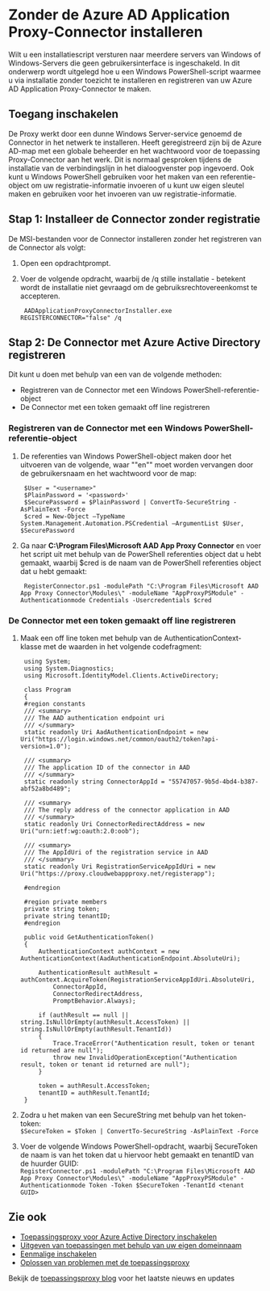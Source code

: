 <properties
    pageTitle="Zonder de Azure AD Application Proxy Connector installeren | Microsoft Azure"
    description="Het uitvoeren van een stille installatie van Azure AD Application Proxy Connector veilige externe toegang tot uw toepassingen in gebouwen bedekt."
    services="active-directory"
    documentationCenter=""
    authors="kgremban"
    manager="femila"
    editor=""/>

<tags
    ms.service="active-directory"
    ms.workload="identity"
    ms.tgt_pltfrm="na"
    ms.devlang="na"
    ms.topic="article"
    ms.date="06/22/2016"
    ms.author="kgremban"/>

# <a name="how-to-silently-install-the-azure-ad-application-proxy-connector"></a>Zonder de Azure AD Application Proxy-Connector installeren

Wilt u een installatiescript versturen naar meerdere servers van Windows of Windows-Servers die geen gebruikersinterface is ingeschakeld. In dit onderwerp wordt uitgelegd hoe u een Windows PowerShell-script waarmee u via installatie zonder toezicht te installeren en registreren van uw Azure AD Application Proxy-Connector te maken.

## <a name="enabling-access"></a>Toegang inschakelen
De Proxy werkt door een dunne Windows Server-service genoemd de Connector in het netwerk te installeren. Heeft geregistreerd zijn bij de Azure AD-map met een globale beheerder en het wachtwoord voor de toepassing Proxy-Connector aan het werk. Dit is normaal gesproken tijdens de installatie van de verbindingslijn in het dialoogvenster pop ingevoerd. Ook kunt u Windows PowerShell gebruiken voor het maken van een referentie-object om uw registratie-informatie invoeren of u kunt uw eigen sleutel maken en gebruiken voor het invoeren van uw registratie-informatie.

## <a name="step-1--install-the-connector-without-registration"></a>Stap 1: Installeer de Connector zonder registratie


De MSI-bestanden voor de Connector installeren zonder het registreren van de Connector als volgt:


1. Open een opdrachtprompt.
2. Voer de volgende opdracht, waarbij de /q stille installatie - betekent wordt de installatie niet gevraagd om de gebruiksrechtovereenkomst te accepteren.

        AADApplicationProxyConnectorInstaller.exe REGISTERCONNECTOR="false" /q

## <a name="step-2-register-the-connector-with-azure-active-directory"></a>Stap 2: De Connector met Azure Active Directory registreren
Dit kunt u doen met behulp van een van de volgende methoden:


- Registreren van de Connector met een Windows PowerShell-referentie-object
- De Connector met een token gemaakt off line registreren

### <a name="register-the-connector-using-a-windows-powershell-credential-object"></a>Registreren van de Connector met een Windows PowerShell-referentie-object


1. De referenties van Windows PowerShell-object maken door het uitvoeren van de volgende, waar "<username>"en"<password>" moet worden vervangen door de gebruikersnaam en het wachtwoord voor de map:

        $User = "<username>"
        $PlainPassword = '<password>'
        $SecurePassword = $PlainPassword | ConvertTo-SecureString -AsPlainText -Force
        $cred = New-Object –TypeName System.Management.Automation.PSCredential –ArgumentList $User, $SecurePassword

2. Ga naar **C:\Program Files\Microsoft AAD App Proxy Connector** en voer het script uit met behulp van de PowerShell referenties object dat u hebt gemaakt, waarbij $cred is de naam van de PowerShell referenties object dat u hebt gemaakt:

        RegisterConnector.ps1 -modulePath "C:\Program Files\Microsoft AAD App Proxy Connector\Modules\" -moduleName "AppProxyPSModule" -Authenticationmode Credentials -Usercredentials $cred


### <a name="register-the-connector-using-a-token-created-offline"></a>De Connector met een token gemaakt off line registreren

1. Maak een off line token met behulp van de AuthenticationContext-klasse met de waarden in het volgende codefragment:


        using System;
        using System.Diagnostics;
        using Microsoft.IdentityModel.Clients.ActiveDirectory;

        class Program
        {
        #region constants
        /// <summary>
        /// The AAD authentication endpoint uri
        /// </summary>
        static readonly Uri AadAuthenticationEndpoint = new Uri("https://login.windows.net/common/oauth2/token?api-version=1.0");

        /// <summary>
        /// The application ID of the connector in AAD
        /// </summary>
        static readonly string ConnectorAppId = "55747057-9b5d-4bd4-b387-abf52a8bd489";

        /// <summary>
        /// The reply address of the connector application in AAD
        /// </summary>
        static readonly Uri ConnectorRedirectAddress = new Uri("urn:ietf:wg:oauth:2.0:oob");

        /// <summary>
        /// The AppIdUri of the registration service in AAD
        /// </summary>
        static readonly Uri RegistrationServiceAppIdUri = new Uri("https://proxy.cloudwebappproxy.net/registerapp");

        #endregion

        #region private members
        private string token;
        private string tenantID;
        #endregion

        public void GetAuthenticationToken()
        {
            AuthenticationContext authContext = new AuthenticationContext(AadAuthenticationEndpoint.AbsoluteUri);

            AuthenticationResult authResult = authContext.AcquireToken(RegistrationServiceAppIdUri.AbsoluteUri,
                ConnectorAppId,
                ConnectorRedirectAddress,
                PromptBehavior.Always);

            if (authResult == null || string.IsNullOrEmpty(authResult.AccessToken) || string.IsNullOrEmpty(authResult.TenantId))
            {
                Trace.TraceError("Authentication result, token or tenant id returned are null");
                throw new InvalidOperationException("Authentication result, token or tenant id returned are null");
            }

            token = authResult.AccessToken;
            tenantID = authResult.TenantId;
        }





2. Zodra u het maken van een SecureString met behulp van het token-token: <br>
`$SecureToken = $Token | ConvertTo-SecureString -AsPlainText -Force`
3. Voer de volgende Windows PowerShell-opdracht, waarbij SecureToken de naam is van het token dat u hiervoor hebt gemaakt en tenantID van de huurder GUID: <br>
`RegisterConnector.ps1 -modulePath "C:\Program Files\Microsoft AAD App Proxy Connector\Modules\" -moduleName "AppProxyPSModule" -Authenticationmode Token -Token $SecureToken -TenantId <tenant GUID>`



## <a name="see-also"></a>Zie ook

- [Toepassingsproxy voor Azure Active Directory inschakelen](active-directory-application-proxy-enable.md)
- [Uitgeven van toepassingen met behulp van uw eigen domeinnaam](active-directory-application-proxy-custom-domains.md)
- [Eenmalige inschakelen](active-directory-application-proxy-sso-using-kcd.md)
- [Oplossen van problemen met de toepassingsproxy](active-directory-application-proxy-troubleshoot.md)

Bekijk de [toepassingsproxy blog](http://blogs.technet.com/b/applicationproxyblog/) voor het laatste nieuws en updates
